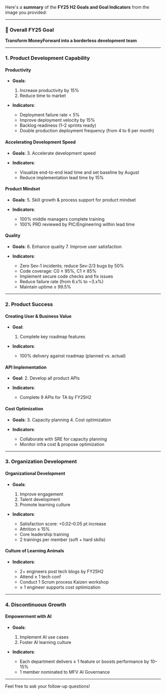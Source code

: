 Here's a **summary** of the **FY25 H2 Goals and Goal Indicators** from the image you provided:

---

### 🎯 **Overall FY25 Goal**

**Transform MoneyForward into a borderless development team**

---

### 1. **Product Development Capability**

#### **Productivity**

* **Goals**:

  1. Increase productivity by 15%
  2. Reduce time to market
* **Indicators**:

  * Deployment failure rate < 5%
  * Improve deployment velocity by 15%
  * Backlog readiness (1–2 sprints ready)
  * Double production deployment frequency (from 4 to 6 per month)

#### **Accelerating Development Speed**

* **Goals**:
  3\. Accelerate development speed
* **Indicators**:

  * Visualize end-to-end lead time and set baseline by August
  * Reduce implementation lead time by 15%

#### **Product Mindset**

* **Goals**:
  5\. Skill growth & process support for product mindset
* **Indicators**:

  * 100% middle managers complete training
  * 100% PRD reviewed by PIC/Engineering within lead time

#### **Quality**

* **Goals**:
  6\. Enhance quality
  7\. Improve user satisfaction
* **Indicators**:

  * Zero Sev-1 incidents; reduce Sev-2/3 bugs by 50%
  * Code coverage: C0 ≥ 95%, C1 ≥ 85%
  * Implement secure code checks and fix issues
  * Reduce failure rate (from 6.x% to \~3.x%)
  * Maintain uptime ≥ 99.5%

---

### 2. **Product Success**

#### **Creating User & Business Value**

* **Goal**:

  1. Complete key roadmap features
* **Indicators**:

  * 100% delivery against roadmap (planned vs. actual)

#### **API Implementation**

* **Goal**:
  2\. Develop all product APIs
* **Indicators**:

  * Complete 9 APIs for TA by FY25H2

#### **Cost Optimization**

* **Goals**:
  3\. Capacity planning
  4\. Cost optimization
* **Indicators**:

  * Collaborate with SRE for capacity planning
  * Monitor infra cost & propose optimization

---

### 3. **Organization Development**

#### **Organizational Development**

* **Goals**:

  1. Improve engagement
  2. Talent development
  3. Promote learning culture
* **Indicators**:

  * Satisfaction score: +0.02–0.05 pt increase
  * Attrition ≤ 15%
  * Core leadership training
  * 2 trainings per member (soft + hard skills)

#### **Culture of Learning Animals**

* **Indicators**:

  * 2+ engineers post tech blogs by FY25H2
  * Attend ≥ 1 tech conf
  * Conduct 1 Scrum process Kaizen workshop
  * ≥ 1 engineer supports cost optimization

---

### 4. **Discontinuous Growth**

#### **Empowerment with AI**

* **Goals**:

  1. Implement AI use cases
  2. Foster AI learning culture
* **Indicators**:

  * Each department delivers ≥ 1 feature or boosts performance by 10–15%
  * 1 member nominated to MFV AI Governance

---

Feel free to ask your follow-up questions!

